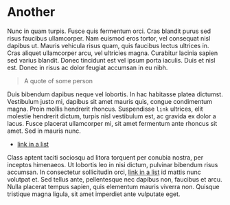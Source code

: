# Another

Nunc in quam turpis. Fusce quis fermentum orci. Cras blandit purus sed risus faucibus ullamcorper. Nam euismod eros tortor, vel consequat nisl dapibus ut. Mauris vehicula risus quam, quis faucibus lectus ultrices in. Cras aliquet ullamcorper arcu, vel ultricies magna. Curabitur lacinia sapien sed varius blandit. Donec tincidunt est vel ipsum porta iaculis. Duis et nisl est. Donec in risus ac dolor feugiat accumsan in eu nibh.

> A quote of some person

Duis bibendum dapibus neque vel lobortis. In hac habitasse platea dictumst. Vestibulum justo mi, dapibus sit amet mauris quis, congue condimentum magna. Proin mollis hendrerit rhoncus. Suspendisse `link` ultrices, elit molestie hendrerit dictum, turpis nisl vestibulum est, ac gravida ex dolor a lacus. Fusce placerat ullamcorper mi, sit amet fermentum ante rhoncus sit amet. Sed in mauris nunc.

- [link in a list](#link)

Class aptent taciti sociosqu ad litora torquent per conubia nostra, per inceptos himenaeos. Ut lobortis leo in nisi dictum, pulvinar bibendum risus accumsan. In consectetur sollicitudin orci, [link in a list](#link) id mattis nunc volutpat et. Sed tellus ante, pellentesque nec dapibus non, faucibus et arcu. Nulla placerat tempus sapien, quis elementum mauris viverra non. Quisque tristique magna ligula, sit amet imperdiet ante vulputate eget.
